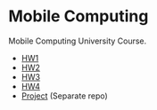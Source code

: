 # Mobile Computing

Mobile Computing University Course.

- [HW1](https://github.com/jannetahkola/mobile-computing/tree/homework/1)
- [HW2](https://github.com/jannetahkola/mobile-computing/tree/homework/2)
- [HW3](https://github.com/jannetahkola/mobile-computing/tree/homework/3)
- [HW4](https://github.com/jannetahkola/mobile-computing/tree/homework/4)
- [Project](https://github.com/jannetahkola/mobile-computing-project) (Separate repo)